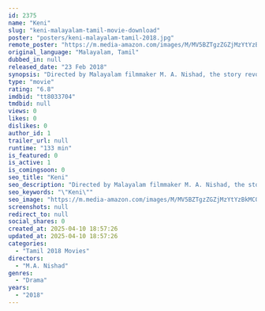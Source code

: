 ```yaml
---
id: 2375
name: "Keni"
slug: "keni-malayalam-tamil-movie-download"
poster: "posters/keni-malayalam-tamil-2018.jpg"
remote_poster: "https://m.media-amazon.com/images/M/MV5BZTgzZGZjMzYtYzBkMC00NGU2LWE0NTMtODNkOWI0MjFjZmI1XkEyXkFqcGdeQXVyMTEzNzg0Mjkx._V1_SX300.jpg"
original_language: "Malayalam, Tamil"
dubbed_in: null
released_date: "23 Feb 2018"
synopsis: "Directed by Malayalam filmmaker M. A. Nishad, the story revolves around a water dispute that crops up between the people of Tamil Nadu and Kerala on account of a well,"
type: "movie"
rating: "6.8"
imdbid: "tt8033704"
tmdbid: null
views: 0
likes: 0
dislikes: 0
author_id: 1
trailer_url: null
runtime: "133 min"
is_featured: 0
is_active: 1
is_comingsoon: 0
seo_title: "Keni"
seo_description: "Directed by Malayalam filmmaker M. A. Nishad, the story revolves around a water dispute that crops up between the people of Tamil Nadu and Kerala on account of a well,"
seo_keywords: "\"Keni\""
seo_image: "https://m.media-amazon.com/images/M/MV5BZTgzZGZjMzYtYzBkMC00NGU2LWE0NTMtODNkOWI0MjFjZmI1XkEyXkFqcGdeQXVyMTEzNzg0Mjkx._V1_SX300.jpg"
screenshots: null
redirect_to: null
social_shares: 0
created_at: 2025-04-10 18:57:26
updated_at: 2025-04-10 18:57:26
categories:
  - "Tamil 2018 Movies"
directors:
  - "M.A. Nishad"
genres:
  - "Drama"
years:
  - "2018"
---
```


